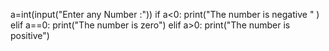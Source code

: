 a=int(input("Enter any Number :"))
if a<0:
    print("The number is negative " )
elif a==0:
    print("The number is zero")
elif a>0:
    print("The number is positive")
